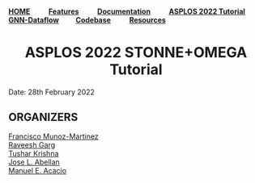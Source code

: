 #### [HOME](README.md) &nbsp; &nbsp; &nbsp; &nbsp; &nbsp; [Features](FEATURE.md) &nbsp; &nbsp; &nbsp; &nbsp; &nbsp; [Documentation](DOCS.md) &nbsp; &nbsp; &nbsp; &nbsp; &nbsp; [ASPLOS 2022 Tutorial](ASPLOSTUT.md) &nbsp; &nbsp; &nbsp; &nbsp; &nbsp; [GNN-Dataflow](GNN.md)&nbsp; &nbsp; &nbsp; &nbsp; &nbsp;  [Codebase](https://github.com/stonne-simulator/stonne) &nbsp; &nbsp; &nbsp; &nbsp; &nbsp; [Resources](RESOURCES.md)


<h1 align=center>ASPLOS 2022 STONNE+OMEGA Tutorial</h1>

Date: 28th February 2022

## ORGANIZERS

[Francisco Munoz-Martinez](https://www.linkedin.com/in/fr-munoz-mrtinez/)<br>
[Raveesh Garg](https://www.linkedin.com/in/raveesh-garg-61b47b150/)<br>
[Tushar Krishna](https://tusharkrishna.ece.gatech.edu)<br>
[Jose L. Abellan](https://sites.google.com/ucam.edu/jlabellan/)<br>
[Manuel E. Acacio](https://webs.um.es/meacacio/)<br>




